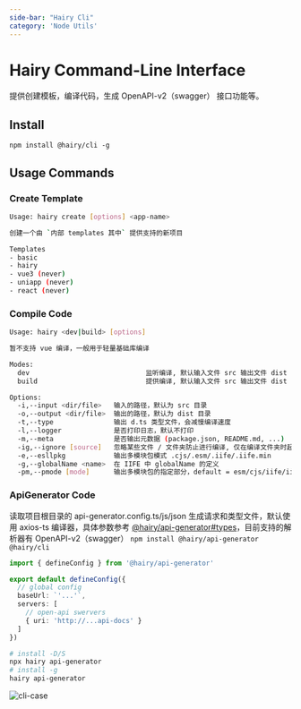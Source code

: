 ```yaml
---
side-bar: "Hairy Cli"
category: 'Node Utils'
---
```


# Hairy Command-Line Interface

提供创建模板，编译代码，生成 OpenAPI-v2（swagger） 接口功能等。

## Install

`npm install @hairy/cli -g`

## Usage Commands

### Create Template

```sh
Usage: hairy create [options] <app-name>

创建一个由 `内部 templates 其中` 提供支持的新项目

Templates
- basic
- hairy
- vue3 (never)
- uniapp (never)
- react (never)
```

### Compile Code

```sh
Usage: hairy <dev|build> [options]

暂不支持 vue 编译，一般用于轻量基础库编译

Modes:
  dev                             监听编译, 默认输入文件 src 输出文件 dist
  build                           提供编译, 默认输入文件 src 输出文件 dist

Options:
  -i,--input <dir/file>   输入的路径，默认为 src 目录
  -o,--output <dir/file>  输出的路径，默认为 dist 目录
  -t,--type               输出 d.ts 类型文件，会减慢编译速度
  -l,--logger             是否打印日志，默认不打印
  -m,--meta               是否输出元数据 (package.json, README.md, ...)
  -ig,--ignore [source]   忽略某些文件 / 文件夹防止进行编译, 仅在编译文件夹时起效
  -e,--esllpkg            输出多模块包模式 .cjs/.esm/.iife/.iife.min
  -g,--globalName <name>  在 IIFE 中 globalName 的定义
  -pm,--pmode [mode]      输出多模块包的指定部分，default = esm/cjs/iife/iife-minify
```

### ApiGenerator Code

读取项目根目录的 api-generator.config.ts/js/json 生成请求和类型文件，默认使用 axios-ts 编译器，具体参数参考 [@hairy/api-generator#types](https://hairylib.com/swagger/#types)，目前支持的解析器有 OpenAPI-v2（swagger）
`npm install @hairy/api-generator @hairy/cli`

```ts
import { defineConfig } from '@hairy/api-generator'

export default defineConfig({
  // global config
  baseUrl: `'...'`,
  servers: [
    // open-api swervers
    { uri: 'http://...api-docs' }
  ]
})

```

```sh
# install -D/S
npx hairy api-generator
# install -g
hairy api-generator
```

![cli-case](/cli-case.gif)
